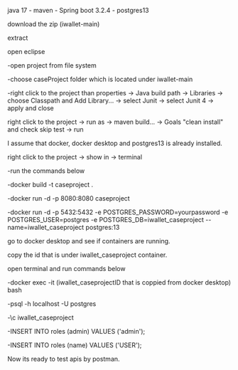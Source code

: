 java 17 - maven - Spring boot 3.2.4 - postgres13

download the zip (iwallet-main)

extract

open eclipse 

  -open project from file system
  
  -choose caseProject folder which is located under iwallet-main
  
  -right click to the project than properties -> Java build path -> Libraries -> choose Classpath and Add Library... -> select Junit -> select Junit 4 -> apply and close
  
right click to the project -> run as -> maven build... -> Goals "clean install" and check skip test -> run

I assume that docker, docker desktop and postgres13 is already installed.

right click to the project -> show in -> terminal

  -run the commands below
  
  -docker build -t caseproject .
  
  -docker run -d -p 8080:8080 caseproject
  
  -docker run -d -p 5432:5432 -e POSTGRES_PASSWORD=yourpassword -e POSTGRES_USER=postgres -e POSTGRES_DB=iwallet_caseproject --name=iwallet_caseproject postgres:13

go to docker desktop and see if containers are running.

copy the id that is under iwallet_caseproject container.

open terminal and run commands below

  -docker exec -it (iwallet_caseprojectID that is coppied from docker desktop) bash
  
  -psql -h localhost -U postgres
  
  -\c iwallet_caseproject
  
  -INSERT INTO roles (admin) VALUES ('admin');
  
  -INSERT INTO roles (name) VALUES ('USER');

Now its ready to test apis by postman.



  

